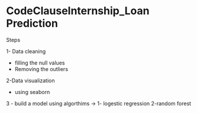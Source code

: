 # CodeClauseInternship_Loan Prediction
 
Steps 

1- Data cleaning 
*  filling the null values 
*  Removing the outliers 

2-Data visualization 
* using seaborn

3 - build a model using algorthims -> 1- logestic regression 2-random forest

